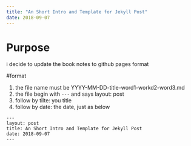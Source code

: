 ```yaml
---
title: "An Short Intro and Template for Jekyll Post"
date: 2018-09-07
---
```


# Purpose 
 
 i decide to update the book notes to github pages format

#format

1. the file name must be YYYY-MM-DD-title-word1-workd2-word3.md
2. the file begin with `---` and says layout: post
3. follow by tilte: you title
4. follow by date: the date, just as below

```
---
layout: post
title: An Short Intro and Template for Jekyll Post
date: 2018-09-07
---
```
